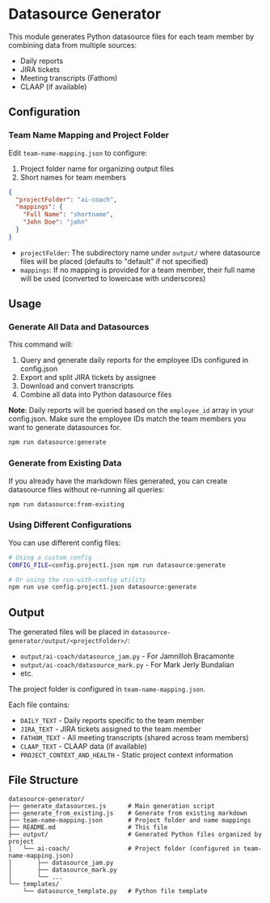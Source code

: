 # Datasource Generator

This module generates Python datasource files for each team member by combining data from multiple sources:
- Daily reports
- JIRA tickets
- Meeting transcripts (Fathom)
- CLAAP (if available)

## Configuration

### Team Name Mapping and Project Folder

Edit `team-name-mapping.json` to configure:
1. Project folder name for organizing output files
2. Short names for team members

```json
{
  "projectFolder": "ai-coach",
  "mappings": {
    "Full Name": "shortname",
    "John Doe": "john"
  }
}
```

- `projectFolder`: The subdirectory name under `output/` where datasource files will be placed (defaults to "default" if not specified)
- `mappings`: If no mapping is provided for a team member, their full name will be used (converted to lowercase with underscores)

## Usage

### Generate All Data and Datasources

This command will:
1. Query and generate daily reports for the employee IDs configured in config.json
2. Export and split JIRA tickets by assignee
3. Download and convert transcripts
4. Combine all data into Python datasource files

**Note**: Daily reports will be queried based on the `employee_id` array in your config.json. Make sure the employee IDs match the team members you want to generate datasources for.

```bash
npm run datasource:generate
```

### Generate from Existing Data

If you already have the markdown files generated, you can create datasource files without re-running all queries:

```bash
npm run datasource:from-existing
```

### Using Different Configurations

You can use different config files:

```bash
# Using a custom config
CONFIG_FILE=config.project1.json npm run datasource:generate

# Or using the run-with-config utility
npm run use config.project1.json datasource:generate
```

## Output

The generated files will be placed in `datasource-generator/output/<projectFolder>/`:
- `output/ai-coach/datasource_jam.py` - For Jamnilloh Bracamonte
- `output/ai-coach/datasource_mark.py` - For Mark Jerly Bundalian
- etc.

The project folder is configured in `team-name-mapping.json`.

Each file contains:
- `DAILY_TEXT` - Daily reports specific to the team member
- `JIRA_TEXT` - JIRA tickets assigned to the team member
- `FATHOM_TEXT` - All meeting transcripts (shared across team members)
- `CLAAP_TEXT` - CLAAP data (if available)
- `PROJECT_CONTEXT_AND_HEALTH` - Static project context information

## File Structure

```
datasource-generator/
├── generate_datasources.js      # Main generation script
├── generate_from_existing.js    # Generate from existing markdown
├── team-name-mapping.json       # Project folder and name mappings
├── README.md                    # This file
├── output/                      # Generated Python files organized by project
│   └── ai-coach/                # Project folder (configured in team-name-mapping.json)
│       ├── datasource_jam.py
│       ├── datasource_mark.py
│       └── ...
└── templates/
    └── datasource_template.py   # Python file template
```
